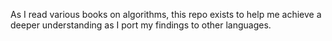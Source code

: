 As I read various books on algorithms, this repo exists to help me achieve a deeper understanding as I port my findings to other languages.
